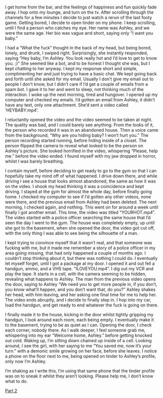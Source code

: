 I get home from the bar, and the feelings of happiness and fun quickly fade away. I hop onto my lounge, and turn on the tv. After scrolling through the channels for a few minutes I decide to just watch a rerun of the last footy game. Getting bored, I decide to open tinder on my phone. I keep scrolling, until I find a person who catches my eye. Her name was Ashley, and we were the same age. Her bio was vague and short, saying only “I want you baby.”

I had a “What the fuck” thought in the back of my head, but being bored, lonely, and drunk, I swiped right. Surprisingly, she instantly responded, saying “Hey baby, I’m Ashley. You look really hot and I’d love to get to know you. ;)” She seemed like a bot, and to be honest I thought she was, but I kept chatting to her anyway. I kept my response short and simple, complimenting her and just trying to have a basic chat. We kept going back and forth until she asked for my email. Usually I don’t give my email out to people I don’t know, but I didn’t care if I’d get a couple of emails from a spam bot. I gave it to her and went to sleep, not thinking much of the interaction. I woke up the next morning, tired and hungover. I opened up my computer and checked my emails. I’d gotten an email from Ashley, it didn’t have any text, only one attachment. She’d sent a video called ‘HEYBABY.mp4’.

I reluctantly opened the video and the video seemed to be taken at night. The quality was bad, and I could barely see anything. From the looks of it, the person who recorded it was in an abandoned house. Then a voice came from the background, “Why are you hiding baby? I won’t hurt you.” The person recording started running, before hiding inside of a closet. The person flipped the camera to reveal what looked to be the person on Ashley's picture. She looked horrified in the video, whispering “Please, help me.” before the video ended. I found myself with my jaw dropped in horror, whilst I was barely breathing.

I contain myself, before deciding to get ready to go to the gym so that I can hopefully take my mind off of what happened. I drive down there, and while driving I see a house that looks almost abandoned, the same as how it was on the video. I shook my head thinking it was a coincidence and kept driving. I stayed at the gym for almost the whole day, before finally going home. I checked my computer to see if I’d gotten any other videos, none were there, and the previous email from Ashley had been deleted. The next morning, I checked again, and nothing. This went on for around a week until finally I got another email. This time, the video was titled “YOURHOT.mp4”. The video started with a police officer searching the same house that I’d seen the day I went to the gym. The house was completely empty, up until she got to the basement, when she opened the door, the video got cut off, with the only thing I was able to see being the silhouette of a man.

I kept trying to convince myself that it wasn’t real, and that someone was fucking with me, but it made me remember a story of a police officer in my area going missing, that had only happened a couple of months ago. I couldn’t stop thinking about it, but there was nothing I could do. I eventually let myself forget, until I got a package at my door. I opened it and out fell a handgun, ammo, and a VHS tape. “ILOVEYOU.mp4”. I dig out my VCR and play the tape. It starts in a cell, with the camera seeming to be hidden, revealing what happens to Ashley. The man from the previous video opens the door, saying to Ashley “We need you to get more people in, if you don’t, you know what’ll happen, and you don’t want that, do you?” Ashley shakes her head, with him leaving, and her asking one final time for me to help her. The video ends abruptly, and I decide to finally step in. I hop into my car, load the handgun, and get ready to end whatever the fuck is going on there.

I finally made it to the house, kicking in the door whilst tightly gripping my handgun, I look around each room, each being empty. I eventually make it to the basement, trying to be as quiet as I can. Opening the door, I check each corner, nobody there. As I walk deeper, I feel someone grab me, whispering into my ear “Welcome home, Ashley.” before getting knocked out cold. Waking up, I’m sitting down chained up inside of a cell. Looking around, I see the girl, with her saying to me “You saved me, now it’s your turn.” with a demonic smile growing on her face, before she leaves. I notice a phone on the floor next to me, being opened on tinder to Ashley’s profile, only now I’m Ashley.

I’m shaking as I write this, I’m using that same phone that the tinder profile was on  to sneak it whilst they aren’t looking. Please help me, I don’t know what to do.

[Part 2](https://www.reddit.com/r/nosleep/comments/xr7oct/iloveyoump4_part_2/)